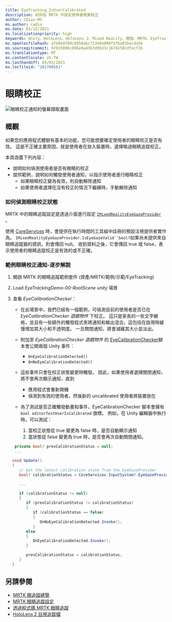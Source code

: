 ```yaml
---
title: EyeTracking_IsUserCalibrated
description: 如何在 MRTK 中設定使用者視覺校正
author: CDiaz-MS
ms.author: cadia
ms.date: 01/12/2021
ms.localizationpriority: high
keywords: Unity、HoloLens、HoloLens 2、Mixed Reality、開發、MRTK、EyeTracking、校正、
ms.openlocfilehash: afb8d4f89c8950abc72348e008f5fba03bacda56
ms.sourcegitcommit: 97815006c09be0a43b3d9b33c1674150cdfecf2b
ms.translationtype: MT
ms.contentlocale: zh-TW
ms.lasthandoff: 03/03/2021
ms.locfileid: "101780561"
---
```

# <a name="eye-calibration"></a>眼睛校正

![眼睛校正通知的螢幕擷取畫面](../../images/eye-tracking/mrtk_et_calibration_notification_example.jpg)

## <a name="overview"></a>概觀

如果您的應用程式體驗有基本的功能，您可能想要確定使用者的眼睛校正是否有效。
這是不正確主要原因，就是使用者在放入裝置時，選擇略過眼睛追蹤校正。

本頁涵蓋下列內容：

- 說明如何偵測使用者是否有眼睛的校正
- 提供範例，說明如何觸發使用者通知，以指示使用者進行眼睛校正
  - 如果眼睛校正變為有效，則自動解除通知
  - 如果使用者選擇在沒有校正的情況下繼續時，手動解除通知

### <a name="how-to-detect-the-eye-calibration-state"></a>如何偵測眼睛校正狀態

MRTK 中的眼睛追蹤設定是透過介面進行設定 [`IMixedRealityEyeGazeProvider`](xref:Microsoft.MixedReality.Toolkit.Input.IMixedRealityEyeGazeProvider) 。

使用 [CoreServices](eye-tracking-eye-gaze-provider.md) 時，會提供在執行時間的工具組中註冊的預設注視提供者實作為。 `IMixedRealityEyeGazeProvider.IsEyeGazeValid``bool?`如果尚未提供來自眼睛追蹤器的資訊，則會傳回 null。
收到資料之後，它會傳回 true 或 false，表示使用者的眼睛追蹤校正是有效的或不正確。

### <a name="sample-eye-calibration-notification---step-by-step"></a>範例眼睛校正通知-逐步解說

1. 開啟 MRTK 的眼睛追蹤範例套件 (資產/MRTK/範例/示範/EyeTracking) 

2. Load _EyeTrackingDemo-00-RootScene unity_ 場景

3. 查看 _EyeCalibrationChecker_：
   - 在此場景中，我們已經有一個範例，可偵測目前的使用者是否已在 *_EyeCalibrationChecker_ 遊戲物件* 下校正。
這只是家長的一些文字網格，並且有一些額外的觸發程式來將通知和輸出混合。這包括在啟用時緩慢增加其大小和不透明度。
一旦關閉通知，將會減緩其大小並淡出。

   - 附加至 *_EyeCalibrationChecker_ 遊戲物件* 的 [EyeCalibrationChecker](xref:Microsoft.MixedReality.Toolkit.Examples.Demos.EyeTracking.EyeCalibrationChecker)腳本會公開兩個 Unity 事件：
      - `OnEyeCalibrationDetected()`
      - `OnNoEyeCalibrationDetected()`

   - 這些事件只會在校正狀態變更時觸發。 因此，如果使用者選擇關閉通知，將不會再次顯示通知，直到
      - 應用程式會重新開機
      - 偵測到有效的使用者，然後新的 uncalibrated 使用者將裝置放在

   - 為了測試是否正確觸發動畫和事件，EyeCalibrationChecker 腳本會擁有 `bool editorTestUserIsCalibrated` 旗標。 例如，在 Unity 編輯器中執行時，可以測試：
      1. 當校正狀態從 true 變更為 false 時，是否自動顯示通知
      1. 當狀態從 false 變更為 true 時，是否會再次自動關閉通知。

```c#
    private bool? prevCalibrationStatus = null;
    ...

   void Update()
   {
      // Get the latest calibration state from the EyeGazeProvider
      bool? calibrationStatus = CoreServices.InputSystem?.EyeGazeProvider?.IsEyeCalibrationValid;

      ...

      if (calibrationStatus != null)
      {
         if (prevCalibrationStatus != calibrationStatus)
         {
            if (calibrationStatus == false)
            {
               OnNoEyeCalibrationDetected.Invoke();
            }
         else
         {
            OnEyeCalibrationDetected.Invoke();
         }

         prevCalibrationStatus = calibrationStatus;
      }
   }
```

## <a name="see-also"></a>另請參閱

- [MRTK 眼追蹤總覽](eye-tracking-main.md)
- [MRTK 眼睛追蹤設定](eye-tracking-basic-setup.md)
- [透過程式碼 MRTK 眼睛追蹤](eye-tracking-eye-gaze-provider.md)
- [HoloLens 2 目視追蹤檔](https://docs.microsoft.com/windows/mixed-reality/eye-tracking)
